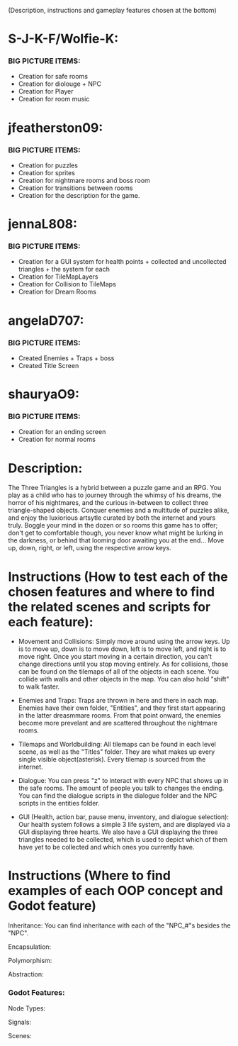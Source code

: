 (Description, instructions and gameplay features chosen at the bottom)

# S-J-K-F/Wolfie-K:
### BIG PICTURE ITEMS:
- Creation for safe rooms
- Creation for diolouge + NPC
- Creation for Player
- Creation for room music

# jfeatherston09:
### BIG PICTURE ITEMS:
- Creation for puzzles
- Creation for sprites
- Creation for nightmare rooms and boss room
- Creation for transitions between rooms
- Creation for the description for the game.

# jennaL808:
### BIG PICTURE ITEMS:
- Creation for a GUI system for health points + collected and uncollected triangles + the system for each
- Creation for TileMapLayers
- Creation for Collision to TileMaps
- Creation for Dream Rooms

# angelaD707:
### BIG PICTURE ITEMS:
- Created Enemies + Traps + boss
- Created Title Screen

# shauryaO9:
### BIG PICTURE ITEMS:
- Creation for an ending screen
- Creation for normal rooms


# Description:
The Three Triangles is a hybrid between a puzzle game and an RPG. You play as a child who has to journey through the whimsy of his dreams, the horror of his nightmares, and the curious in-between to collect three triangle-shaped objects. Conquer enemies and a multitude of puzzles alike, and enjoy the luxiorious artsytle curated by both the internet and yours truly. Boggle your mind in the dozen or so rooms this game has to offer; don't get to comfortable though, you never know what might be lurking in the darkness, or behind that looming door awaiting you at the end... Move up, down, right, or left, using the respective arrow keys.

# Instructions (How to test each of the chosen features and where to find the related scenes and scripts for each feature):
- Movement and Collisions: Simply move around using the arrow keys. Up is to move up, down is to move down, left is to move left, and right is to move right. Once you start moving in a certain direction, you can't change directions until you stop moving entirely. As for collisions, those can be found on the tilemaps of all of the objects in each scene. You collide with walls and other objects in the map. You can also hold "shift" to walk faster.

- Enemies and Traps: Traps are thrown in here and there in each map. Enemies have their own folder, "Entities", and they first start appearing in the latter dreasmmare rooms. From that point onward, the enemies become more prevelant and are scattered throughout the nightmare rooms.

- Tilemaps and Worldbuilding: All tilemaps can be found in each level scene, as well as the "Titles" folder. They are what makes up every single visible object(asterisk). Every tilemap is sourced from the internet.

- Dialogue: You can press "z" to interact with every NPC that shows up in the safe rooms. The amount of people you talk to changes the ending. You can find the dialogue scripts in the dialogue folder and the NPC scripts in the entities folder.

- GUI (Health, action bar, pause menu, inventory, and dialogue selection): Our health system follows a simple 3 life system, and are displayed via a GUI displaying three hearts. We also have a GUI displaying the three triangles needed to be collected, which is used to depict which of them have yet to be collected and which ones you currently have.

# Instructions (Where to find examples of each OOP concept and Godot feature)
Inheritance: You can find inheritance with each of the "NPC_#"s besides the "NPC".

Encapsulation:

Polymorphism:

Abstraction:

### Godot Features:
Node Types:

Signals:

Scenes:
